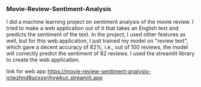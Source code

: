 ### Movie-Review-Sentiment-Analysis
I did a machine learning project on sentiment analysis of the movie review. I tried to make a web application out of it that takes an English text and predicts the sentiment of the text. In the project, I used other features as well, but for this web application, I just trained my model on "review text", which gave a decent accuracy of 82%, i.e., out of 100 reviews, the model will correctly predict the sentiment of 82 reviews.
I used the streamlit library to create the web application.

link for web app
https://movie-review-sentiment-analysis-iclwzhnd8ucxsxrjhvwkuc.streamlit.app
